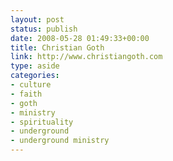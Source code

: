```yaml
---
layout: post
status: publish
date: 2008-05-28 01:49:33+00:00
title: Christian Goth
link: http://www.christiangoth.com
type: aside
categories:
- culture
- faith
- goth
- ministry
- spirituality
- underground
- underground ministry
---
```

